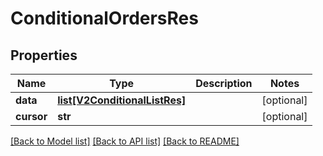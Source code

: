 # ConditionalOrdersRes

## Properties
Name | Type | Description | Notes
------------ | ------------- | ------------- | -------------
**data** | [**list[V2ConditionalListRes]**](V2ConditionalListRes.md) |  | [optional] 
**cursor** | **str** |  | [optional] 

[[Back to Model list]](../README.md#documentation-for-models) [[Back to API list]](../README.md#documentation-for-api-endpoints) [[Back to README]](../README.md)


